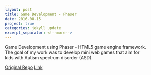 ```yaml
---
layout: post
title: Game Development - Phaser
date: 2016-08-15
project: true
categories: jekyll update
excerpt_separator: <!--more-->
---
```


Game Development using Phaser - HTML5 game engine framework.
The goal of my work was to develop mini web games that aim for kids with Autism spectrum disorder (ASD). 

[Original Repo](https://github.com/interaction-lab/games-old/tree/Kin)
[Link](https://game-old-phaser.firebaseapp.com/)
